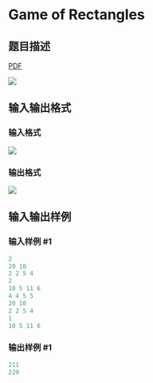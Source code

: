 # Game of Rectangles

## 题目描述

[problemUrl]: https://uva.onlinejudge.org/index.php?option=com_onlinejudge&Itemid=8&category=26&page=show_problem&problem=2472

[PDF](https://uva.onlinejudge.org/external/114/p11477.pdf)

![](https://cdn.luogu.com.cn/upload/vjudge_pic/UVA11477/2c8db25dd4dabe4ab6baf3d3db9deef05140b624.png)

## 输入输出格式

### 输入格式

![](https://cdn.luogu.com.cn/upload/vjudge_pic/UVA11477/6cd8addbec34c369a22a6bef40b30d4dd10cbbb2.png)

### 输出格式

![](https://cdn.luogu.com.cn/upload/vjudge_pic/UVA11477/83594cc72f007e084d7ac026ed3de7302c31410f.png)

## 输入输出样例

### 输入样例 #1

```cpp
2
20 10
2 2 5 4
2
10 5 11 6
4 4 5 5
20 10
2 2 5 4
1
10 5 11 6
```


### 输出样例 #1

```cpp
211
229
```


